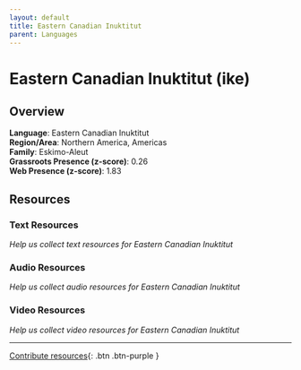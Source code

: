 ```yaml
---
layout: default
title: Eastern Canadian Inuktitut
parent: Languages
---
```


# Eastern Canadian Inuktitut (ike)

## Overview

**Language**: Eastern Canadian Inuktitut  
**Region/Area**: Northern America, Americas  
**Family**: Eskimo-Aleut  
**Grassroots Presence (z-score)**: 0.26  
**Web Presence (z-score)**: 1.83  

## Resources

### Text Resources
*Help us collect text resources for Eastern Canadian Inuktitut*

### Audio Resources
*Help us collect audio resources for Eastern Canadian Inuktitut*

### Video Resources
*Help us collect video resources for Eastern Canadian Inuktitut*

---

[Contribute resources](https://forms.office.com/e/1SfLJx3u1r){: .btn .btn-purple }

